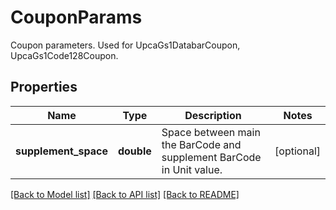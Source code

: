 # CouponParams

Coupon parameters. Used for UpcaGs1DatabarCoupon, UpcaGs1Code128Coupon.

## Properties
Name | Type | Description | Notes
---- | ---- | ----------- | -----
**supplement_space** | **double** | Space between main the BarCode and supplement BarCode in Unit value. | [optional] 

[[Back to Model list]](../../README.md#documentation-for-models) [[Back to API list]](../../README.md#documentation-for-api-endpoints) [[Back to README]](../../README.md)


